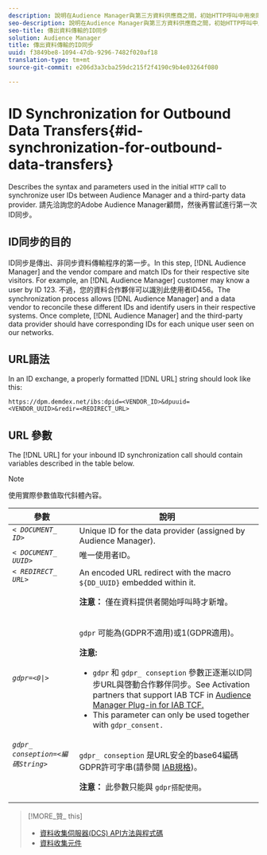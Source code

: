```yaml
---
description: 說明在Audience Manager與第三方資料供應商之間，初始HTTP呼叫中用來同步化使用者ID的語法和參數。請先洽詢您的Adobe Audience Manager顧問，然後再嘗試進行第一次ID同步。
seo-description: 說明在Audience Manager與第三方資料供應商之間，初始HTTP呼叫中用來同步化使用者ID的語法和參數。請先洽詢您的Adobe Audience Manager顧問，然後再嘗試進行第一次ID同步。
seo-title: 傳出資料傳輸的ID同步
solution: Audience Manager
title: 傳出資料傳輸的ID同步
uuid: f3849be8-1094-47db-9296-7482f020af18
translation-type: tm+mt
source-git-commit: e206d3a3cba259dc215f2f4190c9b4e03264f080

---
```



# ID Synchronization for Outbound Data Transfers{#id-synchronization-for-outbound-data-transfers}

Describes the syntax and parameters used in the initial `HTTP` call to synchronize user IDs between Audience Manager and a third-party data provider. 請先洽詢您的Adobe Audience Manager顧問，然後再嘗試進行第一次ID同步。

<!-- c_id_sync_out.xml -->

## ID同步的目的

ID同步是傳出、非同步資料傳輸程序的第一步。In this step, [!DNL Audience Manager] and the vendor compare and match IDs for their respective site visitors. For example, an [!DNL Audience Manager] customer may know a user by ID 123. 不過，您的資料合作夥伴可以識別此使用者ID456。The synchronization process allows [!DNL Audience Manager] and a data vendor to reconcile these different IDs and identify users in their respective systems. Once complete, [!DNL Audience Manager] and the third-party data provider should have corresponding IDs for each unique user seen on our networks.

## URL語法

In an ID exchange, a properly formatted [!DNL URL] string should look like this:

```
https://dpm.demdex.net/ibs:dpid=<VENDOR_ID>&dpuuid=<VENDOR_UUID>&redir=<REDIRECT_URL>
```

## URL 參數

The [!DNL URL] for your inbound ID synchronization call should contain variables described in the table below.

>[!NOTE]
>
>使用實際參數值取代斜體內容。

<table id="table_EB9F4246E2A34ABB8ED06EA458EB186F"> 
 <thead> 
  <tr> 
   <th colname="col1" class="entry"> 參數 </th> 
   <th colname="col2" class="entry"> 說明 </th> 
  </tr> 
 </thead>
 <tbody> 
  <tr valign="top"> 
   <td colname="col1"> <code><i>&lt; DOCUMENT_ ID&gt;</i></code> </td> 
   <td colname="col2">Unique ID for the data provider (assigned by <span class="keyword"> Audience Manager</span>). </td> 
  </tr> 
  <tr valign="top"> 
   <td colname="col1"> <code><i>&lt; DOCUMENT_ UUID&gt;</i></code> </td> 
   <td colname="col2"> 唯一使用者ID。 </td> 
  </tr> 
  <tr valign="top"> 
   <td colname="col1"> <code><i>&lt; REDIRECT_ URL&gt;</i></code> </td> 
   <td colname="col2">An encoded URL redirect with the macro <code> ${DD_UUID}</code> embedded within it. <p><b>注意：</b> 僅在資料提供者開始呼叫時才新增。 </p> </td> 
  </tr> 
    </tr> 
  <tr> 
   <td colname="col1"> <code><i>gdpr=&lt;0|&gt;</i></code> </td> 
   <td colname="col2"> <p><code>gdpr</code> 可能為(GDPR不適用)或1(GDPR適用)。</p><p><b>注意:</b> <ul><li><code>gdpr</code> 和 <code>gdpr_ conseption</code> 參數正逐漸以ID同步URL與啓動合作夥伴同步。See Activation partners that support IAB TCF in <a href="../../overview/aam-gdpr/aam-iab-plugin.md#aam-activation-partners">Audience Manager Plug-in for IAB TCF.</a></li><li>This parameter can only be used together with <code>gdpr_consent.</code></li></ul></p></td>
  </tr> 
    </tr> 
  <tr valign="top"> 
   <td colname="col1"> <code><i>gdpr_ conseption=&lt;編碼String&gt;</i></code> </td> 
   <td colname="col2"><p><code>gdpr_ conseption</code> 是URL安全的base64編碼GDPR許可字串(請參閱 <a href="https://github.com/InteractiveAdvertisingBureau/GDPR-Transparency-and-Consent-Framework/blob/master/URL-based%20Consent%20Passing_%20Framework%20Guidance.md#specifications" format="http" scope="external"> IAB規格</a>)。</p><p><b>注意：</b> 此參數只能與 <code>gdpr搭配使用</code>。</p> </td> 
  </tr> 
 </tbody> 
</table>

>[!MORE_贊_ this]
>
>* [資料收集伺服器(DCS) API方法與程式碼](../../api/dcs-intro/dcs-event-calls/dcs-event-calls.md)
>* [資料收集元件](../../reference/system-components/components-data-collection.md)

